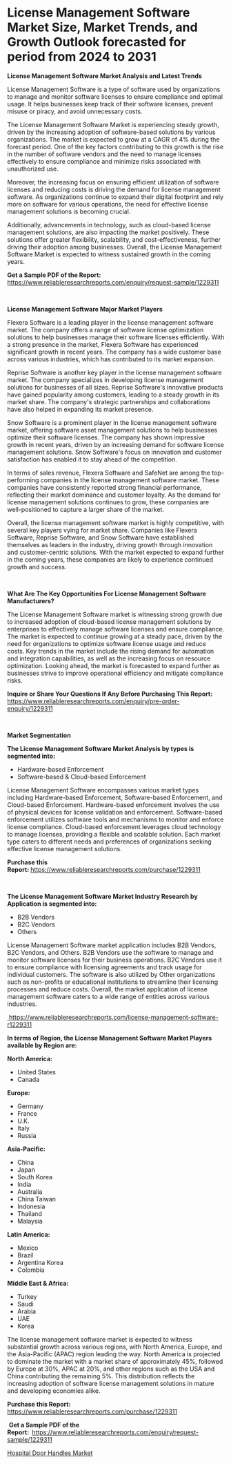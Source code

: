 <p><h1>License Management Software Market Size, Market Trends, and Growth Outlook forecasted for period from 2024 to 2031</h1></p><p><strong>License Management Software Market Analysis and Latest Trends</strong></p>
<p><p>License Management Software is a type of software used by organizations to manage and monitor software licenses to ensure compliance and optimal usage. It helps businesses keep track of their software licenses, prevent misuse or piracy, and avoid unnecessary costs.</p><p>The License Management Software Market is experiencing steady growth, driven by the increasing adoption of software-based solutions by various organizations. The market is expected to grow at a CAGR of 4% during the forecast period. One of the key factors contributing to this growth is the rise in the number of software vendors and the need to manage licenses effectively to ensure compliance and minimize risks associated with unauthorized use.</p><p>Moreover, the increasing focus on ensuring efficient utilization of software licenses and reducing costs is driving the demand for license management software. As organizations continue to expand their digital footprint and rely more on software for various operations, the need for effective license management solutions is becoming crucial.</p><p>Additionally, advancements in technology, such as cloud-based license management solutions, are also impacting the market positively. These solutions offer greater flexibility, scalability, and cost-effectiveness, further driving their adoption among businesses. Overall, the License Management Software Market is expected to witness sustained growth in the coming years.</p></p>
<p><strong>Get a Sample PDF of the Report:&nbsp;</strong> <a href="https://www.reliableresearchreports.com/enquiry/request-sample/1229311">https://www.reliableresearchreports.com/enquiry/request-sample/1229311</a></p>
<p>&nbsp;</p>
<p><strong>License Management Software Major Market Players</strong></p>
<p><p>Flexera Software is a leading player in the license management software market. The company offers a range of software license optimization solutions to help businesses manage their software licenses efficiently. With a strong presence in the market, Flexera Software has experienced significant growth in recent years. The company has a wide customer base across various industries, which has contributed to its market expansion.</p><p>Reprise Software is another key player in the license management software market. The company specializes in developing license management solutions for businesses of all sizes. Reprise Software's innovative products have gained popularity among customers, leading to a steady growth in its market share. The company's strategic partnerships and collaborations have also helped in expanding its market presence.</p><p>Snow Software is a prominent player in the license management software market, offering software asset management solutions to help businesses optimize their software licenses. The company has shown impressive growth in recent years, driven by an increasing demand for software license management solutions. Snow Software's focus on innovation and customer satisfaction has enabled it to stay ahead of the competition.</p><p>In terms of sales revenue, Flexera Software and SafeNet are among the top-performing companies in the license management software market. These companies have consistently reported strong financial performance, reflecting their market dominance and customer loyalty. As the demand for license management solutions continues to grow, these companies are well-positioned to capture a larger share of the market.</p><p>Overall, the license management software market is highly competitive, with several key players vying for market share. Companies like Flexera Software, Reprise Software, and Snow Software have established themselves as leaders in the industry, driving growth through innovation and customer-centric solutions. With the market expected to expand further in the coming years, these companies are likely to experience continued growth and success.</p></p>
<p>&nbsp;</p>
<p><strong>What Are The Key Opportunities For License Management Software Manufacturers?</strong></p>
<p><p>The License Management Software market is witnessing strong growth due to increased adoption of cloud-based license management solutions by enterprises to effectively manage software licenses and ensure compliance. The market is expected to continue growing at a steady pace, driven by the need for organizations to optimize software license usage and reduce costs. Key trends in the market include the rising demand for automation and integration capabilities, as well as the increasing focus on resource optimization. Looking ahead, the market is forecasted to expand further as businesses strive to improve operational efficiency and mitigate compliance risks.</p></p>
<p><strong>Inquire or Share Your Questions If Any Before Purchasing This Report:</strong> <a href="https://www.reliableresearchreports.com/enquiry/pre-order-enquiry/1229311">https://www.reliableresearchreports.com/enquiry/pre-order-enquiry/1229311</a></p>
<p>&nbsp;</p>
<p><strong>Market Segmentation</strong></p>
<p><strong>The License Management Software Market Analysis by types is segmented into:</strong></p>
<p><ul><li>Hardware-based Enforcement</li><li>Software-based & Cloud-based Enforcement</li></ul></p>
<p><p>License Management Software encompasses various market types including Hardware-based Enforcement, Software-based Enforcement, and Cloud-based Enforcement. Hardware-based enforcement involves the use of physical devices for license validation and enforcement. Software-based enforcement utilizes software tools and mechanisms to monitor and enforce license compliance. Cloud-based enforcement leverages cloud technology to manage licenses, providing a flexible and scalable solution. Each market type caters to different needs and preferences of organizations seeking effective license management solutions.</p></p>
<p><strong>Purchase this Report:&nbsp;</strong><a href="https://www.reliableresearchreports.com/purchase/1229311">https://www.reliableresearchreports.com/purchase/1229311</a></p>
<p>&nbsp;</p>
<p><strong>The License Management Software Market Industry Research by Application is segmented into:</strong></p>
<p><ul><li>B2B Vendors</li><li>B2C Vendors</li><li>Others</li></ul></p>
<p><p>License Management Software market application includes B2B Vendors, B2C Vendors, and Others. B2B Vendors use the software to manage and monitor software licenses for their business operations. B2C Vendors use it to ensure compliance with licensing agreements and track usage for individual customers. The software is also utilized by Other organizations such as non-profits or educational institutions to streamline their licensing processes and reduce costs. Overall, the market application of license management software caters to a wide range of entities across various industries.</p></p>
<p><a href="https://www.reliableresearchreports.com/license-management-software-r1229311">&nbsp;https://www.reliableresearchreports.com/license-management-software-r1229311</a></p>
<p><strong>In terms of Region, the License Management Software Market Players available by Region are:</strong></p>
<p>
    <p> <strong> North America: </strong>
        <ul>
            <li>United States</li>
            <li>Canada</li>
        </ul>
        </p> 
    <p> <strong> Europe: </strong>
        <ul>
            <li>Germany</li>
            <li>France</li>
            <li>U.K.</li>
            <li>Italy</li>
            <li>Russia</li>
        </ul>
        </p> 
    <p> <strong> Asia-Pacific: </strong>
        <ul>
            <li>China</li>
            <li>Japan</li>
            <li>South Korea</li>
            <li>India</li>
            <li>Australia</li>
            <li>China Taiwan</li>
            <li>Indonesia</li>
            <li>Thailand</li>
            <li>Malaysia</li>
        </ul>
        </p> 
    <p> <strong> Latin America: </strong>
        <ul>
            <li>Mexico</li>
            <li>Brazil</li>
            <li>Argentina Korea</li>
            <li>Colombia</li>
        </ul>
        </p> 
    <p> <strong> Middle East & Africa: </strong>
        <ul>
            <li>Turkey</li>
            <li>Saudi</li>
            <li>Arabia</li>
            <li>UAE</li>
            <li>Korea</li>
        </ul>
    </p>
    </p>
<p><p>The license management software market is expected to witness substantial growth across various regions, with North America, Europe, and the Asia-Pacific (APAC) region leading the way. North America is projected to dominate the market with a market share of approximately 45%, followed by Europe at 30%, APAC at 20%, and other regions such as the USA and China contributing the remaining 5%. This distribution reflects the increasing adoption of software license management solutions in mature and developing economies alike.</p></p>
<p><strong>Purchase this Report: </strong><a href="https://www.reliableresearchreports.com/purchase/1229311">https://www.reliableresearchreports.com/purchase/1229311</a></p>
<p>&nbsp;<strong>Get a Sample PDF of the Report:&nbsp;&nbsp;</strong><a href="https://www.reliableresearchreports.com/enquiry/request-sample/1229311">https://www.reliableresearchreports.com/enquiry/request-sample/1229311</a></p>
<p><strong></strong></p>
<p><p><a href="https://view.publitas.com/reportprime-1/hospital-door-handles-market-furnishes-information-on-market-share-market-trends-and-market-growth/">Hospital Door Handles Market</a></p></p>